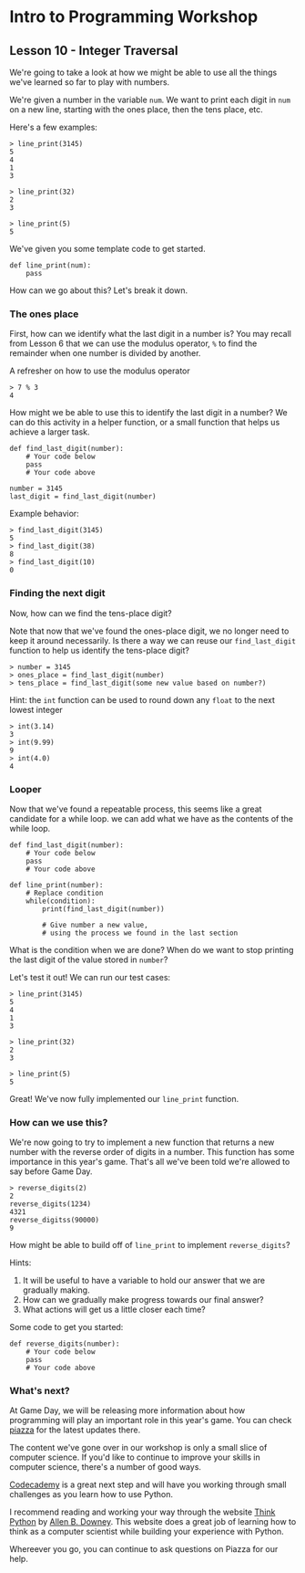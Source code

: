 # Intro to Programming Workshop

## Lesson 10 - Integer Traversal

We're going to take a look at how we might be able to use all the things we've learned so far to play with numbers.

We're given a number in the variable `num`. We want to print each digit in `num` on a new line, starting with the ones place, then the tens place, etc.

Here's a few examples:

	> line_print(3145)
	5
	4
	1
	3
	
	> line_print(32)
	2
	3

	> line_print(5)
	5

We've given you some template code to get started.

	def line_print(num):
		pass

How can we go about this? Let's break it down.

### The ones place

First, how can we identify what the last digit in a number is? You may recall from Lesson 6 that we can use the modulus operator, `%` to find the remainder when one number is divided by another. 

A refresher on how to use the modulus operator

	> 7 % 3
	4

How might we be able to use this to identify the last digit in a number? We can do this activity in a helper function, or a small function that helps us achieve a larger task.

	def find_last_digit(number):
		# Your code below
		pass
		# Your code above

	number = 3145
	last_digit = find_last_digit(number)

Example behavior:

	> find_last_digit(3145)
	5
	> find_last_digit(38)
	8
	> find_last_digit(10)
	0

### Finding the next digit

Now, how can we find the tens-place digit?

Note that now that we've found the ones-place digit, we no longer need to keep it around necessarily. Is there a way we can reuse our `find_last_digit` function to help us identify the tens-place digit?

	> number = 3145
	> ones_place = find_last_digit(number)
	> tens_place = find_last_digit(some new value based on number?)
		
Hint: the `int` function can be used to round down any `float` to the next lowest integer

	> int(3.14)
	3
	> int(9.99)
	9
	> int(4.0)
	4

### Looper

Now that we've found a repeatable process, this seems like a great candidate for a while loop. we can add what we have as the contents of the while loop. 

	def find_last_digit(number):
		# Your code below
		pass
		# Your code above

	def line_print(number):
		# Replace condition
		while(condition):
			print(find_last_digit(number))

			# Give number a new value,
			# using the process we found in the last section


What is the condition when we are done? When do we want to stop printing the last digit of the value stored in `number`?

Let's test it out! We can run our test cases:

	> line_print(3145)
	5
	4
	1
	3
	
	> line_print(32)
	2
	3

	> line_print(5)
	5

Great! We've now fully implemented our `line_print` function.

### How can we use this?

We're now going to try to implement a new function that returns a new number with the reverse order of digits in a number. This function has some importance in this year's game. That's all we've been told we're allowed to say before Game Day. 

	> reverse_digits(2)
	2
	reverse_digits(1234)
	4321
	reverse_digitss(90000)
	9

How might be able to build off of `line_print` to implement `reverse_digits`?

Hints:
1. It will be useful to have a variable to hold our answer that we are gradually making.
2. How can we gradually make progress towards our final answer?
3. What actions will get us a little closer each time?

Some code to get you started:

	def reverse_digits(number):
		# Your code below
		pass
		# Your code above

### What's next?

At Game Day, we will be releasing more information about how programming will play an important role in this year's game. You can check [piazza](http://piazza.com/pioneers_in_engineering/spring2018/pierc) for the latest updates there.

The content we've gone over in our workshop is only a small slice of computer science. If you'd like to continue to improve your skills in computer science, there's a number of good ways.

[Codecademy](https://www.codecademy.com/learn/learn-python) is a great next step and will have you working through small challenges as you learn how to use Python.

I recommend reading and working your way through the website [Think Python](http://greenteapress.com/wp/think-python-2e/) by [Allen B. Downey](http://greenteapress.com/). This website does a great job of learning how to think as a computer scientist while building your experience with Python.

Whereever you go, you can continue to ask questions on Piazza for our help.

